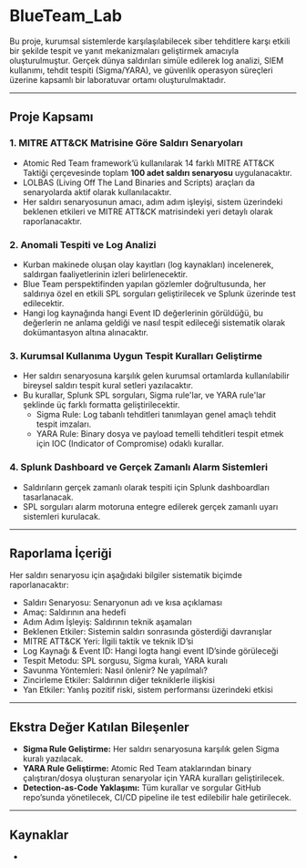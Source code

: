 # BlueTeam_Lab

Bu proje, kurumsal sistemlerde karşılaşılabilecek siber tehditlere karşı etkili bir şekilde tespit ve yanıt mekanizmaları geliştirmek amacıyla oluşturulmuştur. Gerçek dünya saldırıları simüle edilerek log analizi, SIEM kullanımı, tehdit tespiti (Sigma/YARA), ve güvenlik operasyon süreçleri üzerine kapsamlı bir laboratuvar ortamı oluşturulmaktadır.

---

## Proje Kapsamı

### 1. MITRE ATT&CK Matrisine Göre Saldırı Senaryoları
- Atomic Red Team framework’ü kullanılarak 14 farklı MITRE ATT&CK Taktiği çerçevesinde toplam **100 adet saldırı senaryosu** uygulanacaktır.
- LOLBAS (Living Off The Land Binaries and Scripts) araçları da senaryolarda aktif olarak kullanılacaktır.
- Her saldırı senaryosunun amacı, adım adım işleyişi, sistem üzerindeki beklenen etkileri ve MITRE ATT&CK matrisindeki yeri detaylı olarak raporlanacaktır.

### 2. Anomali Tespiti ve Log Analizi
- Kurban makinede oluşan olay kayıtları (log kaynakları) incelenerek, saldırgan faaliyetlerinin izleri belirlenecektir.
- Blue Team perspektifinden yapılan gözlemler doğrultusunda, her saldırıya özel en etkili SPL sorguları geliştirilecek ve Splunk üzerinde test edilecektir.
- Hangi log kaynağında hangi Event ID değerlerinin görüldüğü, bu değerlerin ne anlama geldiği ve nasıl tespit edileceği sistematik olarak dokümantasyon altına alınacaktır.

### 3. Kurumsal Kullanıma Uygun Tespit Kuralları Geliştirme
- Her saldırı senaryosuna karşılık gelen kurumsal ortamlarda kullanılabilir bireysel saldırı tespit kural setleri yazılacaktır.
- Bu kurallar, Splunk SPL sorguları, Sigma rule'lar, ve YARA rule'lar şeklinde üç farklı formatta geliştirilecektir.
	- Sigma Rule: Log tabanlı tehditleri tanımlayan genel amaçlı tehdit tespit imzaları.
	- YARA Rule: Binary dosya ve payload temelli tehditleri tespit etmek için IOC (Indicator of Compromise) odaklı kurallar.

### 4. Splunk Dashboard ve Gerçek Zamanlı Alarm Sistemleri
- Saldırıların gerçek zamanlı olarak tespiti için Splunk dashboardları tasarlanacak.
- SPL sorguları alarm motoruna entegre edilerek gerçek zamanlı uyarı sistemleri kurulacak.
  
---

## Raporlama İçeriği

Her saldırı senaryosu için aşağıdaki bilgiler sistematik biçimde raporlanacaktır:

- Saldırı Senaryosu: Senaryonun adı ve kısa açıklaması
- Amaç: Saldırının ana hedefi
- Adım Adım İşleyiş: Saldırının teknik aşamaları
- Beklenen Etkiler: Sistemin saldırı sonrasında gösterdiği davranışlar
- MITRE ATT&CK Yeri: İlgili taktik ve teknik ID’si
- Log Kaynağı & Event ID: Hangi logta hangi event ID’sinde görüleceği
- Tespit Metodu: SPL sorgusu, Sigma kuralı, YARA kuralı
- Savunma Yöntemleri: Nasıl önlenir? Ne yapılmalı?
- Zincirleme Etkiler: Saldırının diğer tekniklerle ilişkisi
- Yan Etkiler: Yanlış pozitif riski, sistem performansı üzerindeki etkisi

---

## Ekstra Değer Katılan Bileşenler

- **Sigma Rule Geliştirme:** Her saldırı senaryosuna karşılık gelen Sigma kuralı yazılacak.
- **YARA Rule Geliştirme:** Atomic Red Team ataklarından binary çalıştıran/dosya oluşturan senaryolar için YARA kuralları geliştirilecek.
- **Detection-as-Code Yaklaşımı:** Tüm kurallar ve sorgular GitHub repo’sunda yönetilecek, CI/CD pipeline ile test edilebilir hale getirilecek.

---

## Kaynaklar
- 
